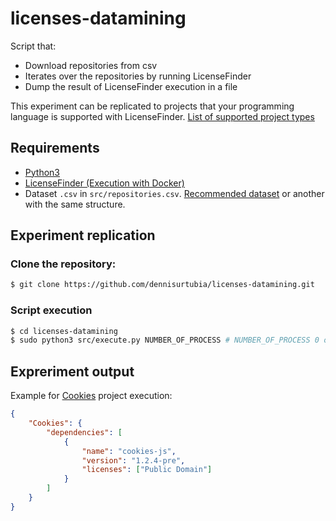 # licenses-datamining
Script that:
- Download repositories from csv
- Iterates over the repositories by running LicenseFinder
- Dump the result of LicenseFinder execution in a file

This experiment can be replicated to projects that your programming language is supported with LicenseFinder.
[List of supported project types](https://github.com/pivotal/LicenseFinder#supported-project-types)
## Requirements
- [Python3](https://www.python.org/downloads/)
- [LicenseFinder (Execution with Docker)](https://github.com/pivotal/LicenseFinder)
- Dataset `.csv` in `src/repositories.csv`. [Recommended dataset](https://zenodo.org/record/804474#.YKMBDHVKiV4) or another with the same structure.

## Experiment replication

### Clone the repository:
```sh
$ git clone https://github.com/dennisurtubia/licenses-datamining.git
```
### Script execution
```sh
$ cd licenses-datamining
$ sudo python3 src/execute.py NUMBER_OF_PROCESS # NUMBER_OF_PROCESS 0 or 1
```

## Expreriment output
Example for [Cookies](https://github.com/ScottHamper/Cookies) project execution:
```json
{
    "Cookies": {
        "dependencies": [
            {
                "name": "cookies-js",
                "version": "1.2.4-pre",
                "licenses": ["Public Domain"]
            }
        ]
    }
}
```